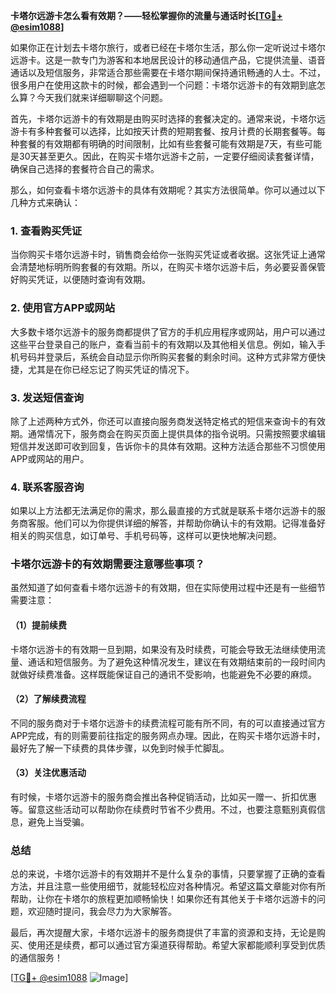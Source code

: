 **卡塔尔远游卡怎么看有效期？——轻松掌握你的流量与通话时长[[TG💪+ @esim1088](https://t.me/s/esim1088)]**

如果你正在计划去卡塔尔旅行，或者已经在卡塔尔生活，那么你一定听说过卡塔尔远游卡。这是一款专门为游客和本地居民设计的移动通信产品，它提供流量、语音通话以及短信服务，非常适合那些需要在卡塔尔期间保持通讯畅通的人士。不过，很多用户在使用这款卡的时候，都会遇到一个问题：卡塔尔远游卡的有效期到底怎么算？今天我们就来详细聊聊这个问题。

首先，卡塔尔远游卡的有效期是由购买时选择的套餐决定的。通常来说，卡塔尔远游卡有多种套餐可以选择，比如按天计费的短期套餐、按月计费的长期套餐等。每种套餐的有效期都有明确的时间限制，比如有些套餐可能有效期是7天，有些可能是30天甚至更久。因此，在购买卡塔尔远游卡之前，一定要仔细阅读套餐详情，确保自己选择的套餐符合自己的需求。

那么，如何查看卡塔尔远游卡的具体有效期呢？其实方法很简单。你可以通过以下几种方式来确认：

### 1. 查看购买凭证

当你购买卡塔尔远游卡时，销售商会给你一张购买凭证或者收据。这张凭证上通常会清楚地标明所购套餐的有效期。所以，在购买卡塔尔远游卡后，务必要妥善保管好购买凭证，以便随时查询有效期。

### 2. 使用官方APP或网站

大多数卡塔尔远游卡的服务商都提供了官方的手机应用程序或网站，用户可以通过这些平台登录自己的账户，查看当前卡的有效期以及其他相关信息。例如，输入手机号码并登录后，系统会自动显示你所购买套餐的剩余时间。这种方式非常方便快捷，尤其是在你已经忘记了购买凭证的情况下。

### 3. 发送短信查询

除了上述两种方式外，你还可以直接向服务商发送特定格式的短信来查询卡的有效期。通常情况下，服务商会在购买页面上提供具体的指令说明。只需按照要求编辑短信并发送即可收到回复，告诉你卡的具体有效期。这种方法适合那些不习惯使用APP或网站的用户。

### 4. 联系客服咨询

如果以上方法都无法满足你的需求，那么最直接的方式就是联系卡塔尔远游卡的服务商客服。他们可以为你提供详细的解答，并帮助你确认卡的有效期。记得准备好相关的购买信息，如订单号、手机号码等，这样可以更快地解决问题。

### 卡塔尔远游卡的有效期需要注意哪些事项？

虽然知道了如何查看卡塔尔远游卡的有效期，但在实际使用过程中还是有一些细节需要注意：

#### （1）提前续费

卡塔尔远游卡的有效期一旦到期，如果没有及时续费，可能会导致无法继续使用流量、通话和短信服务。为了避免这种情况发生，建议在有效期结束前的一段时间内就做好续费准备。这样既能保证自己的通讯不受影响，也能避免不必要的麻烦。

#### （2）了解续费流程

不同的服务商对于卡塔尔远游卡的续费流程可能有所不同，有的可以直接通过官方APP完成，有的则需要前往指定的服务网点办理。因此，在购买卡塔尔远游卡时，最好先了解一下续费的具体步骤，以免到时候手忙脚乱。

#### （3）关注优惠活动

有时候，卡塔尔远游卡的服务商会推出各种促销活动，比如买一赠一、折扣优惠等。留意这些活动可以帮助你在续费时节省不少费用。不过，也要注意甄别真假信息，避免上当受骗。

### 总结

总的来说，卡塔尔远游卡的有效期并不是什么复杂的事情，只要掌握了正确的查看方法，并且注意一些使用细节，就能轻松应对各种情况。希望这篇文章能对你有所帮助，让你在卡塔尔的旅程更加顺畅愉快！如果你还有其他关于卡塔尔远游卡的问题，欢迎随时提问，我会尽力为大家解答。

最后，再次提醒大家，卡塔尔远游卡的服务商提供了丰富的资源和支持，无论是购买、使用还是续费，都可以通过官方渠道获得帮助。希望大家都能顺利享受到优质的通信服务！

[[TG💪+ @esim1088](https://t.me/s/esim1088) ![Image](https://i.postimg.cc/4NQfJmqS/Snipaste-2025-05-13-00-14-12.png)]